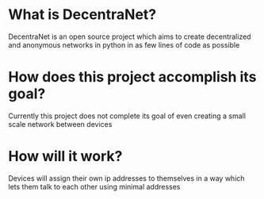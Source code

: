 # What is DecentraNet?

DecentraNet is an open source project which aims to create decentralized and anonymous networks in python in as few lines of code as possible

# How does this project accomplish its goal?

Currently this project does not complete its goal of even creating a small scale network between devices

# How will it work?

Devices will assign their own ip addresses to themselves in a way which lets them talk to each other using minimal addresses
